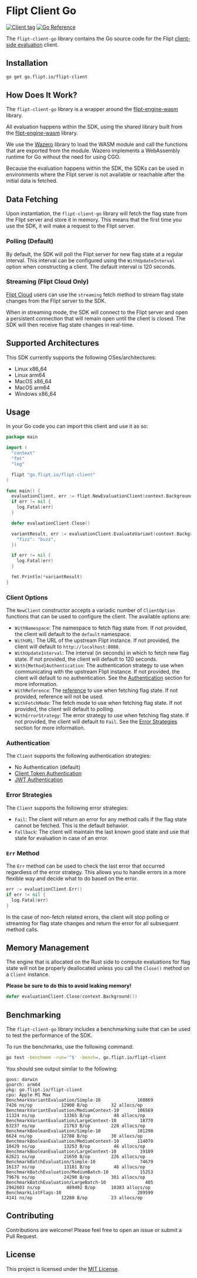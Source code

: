 # Flipt Client Go

[![Client tag](https://img.shields.io/github/v/tag/flipt-io/flipt-client-go?filter=v*&label=flipt-client-go)](https://github.com/flipt-io/flipt-client-go)
[![Go Reference](https://pkg.go.dev/badge/go.flipt.io/flipt-client.svg)](https://pkg.go.dev/go.flipt.io/flipt-client)

The `flipt-client-go` library contains the Go source code for the Flipt [client-side evaluation](https://www.flipt.io/docs/integration/client) client.

## Installation

```bash
go get go.flipt.io/flipt-client
```

## How Does It Work?

The `flipt-client-go` library is a wrapper around the [flipt-engine-wasm](https://github.com/flipt-io/flipt-client-sdks/tree/main/flipt-engine-wasm) library.

All evaluation happens within the SDK, using the shared library built from the [flipt-engine-wasm](https://github.com/flipt-io/flipt-client-sdks/tree/main/flipt-engine-wasm) library.

We use the [Wazero](https://github.com/tetratelabs/wazero) library to load the WASM module and call the functions that are exported from the module. Wazero implements a WebAssembly runtime for Go without the need for using CGO.

Because the evaluation happens within the SDK, the SDKs can be used in environments where the Flipt server is not available or reachable after the initial data is fetched.

## Data Fetching

Upon instantiation, the `flipt-client-go` library will fetch the flag state from the Flipt server and store it in memory. This means that the first time you use the SDK, it will make a request to the Flipt server.

### Polling (Default)

By default, the SDK will poll the Flipt server for new flag state at a regular interval. This interval can be configured using the `WithUpdateInterval` option when constructing a client. The default interval is 120 seconds.

### Streaming (Flipt Cloud Only)

[Flipt Cloud](https://flipt.io/cloud) users can use the `streaming` fetch method to stream flag state changes from the Flipt server to the SDK.

When in streaming mode, the SDK will connect to the Flipt server and open a persistent connection that will remain open until the client is closed. The SDK will then receive flag state changes in real-time.

## Supported Architectures

This SDK currently supports the following OSes/architectures:

- Linux x86_64
- Linux arm64
- MacOS x86_64
- MacOS arm64
- Windows x86_64

## Usage

In your Go code you can import this client and use it as so:

```go
package main

import (
  "context"
  "fmt"
  "log"

  flipt "go.flipt.io/flipt-client"
)

func main() {
  evaluationClient, err := flipt.NewEvaluationClient(context.Background())
  if err != nil {
    log.Fatal(err)
  }

  defer evaluationClient.Close()

  variantResult, err := evaluationClient.EvaluateVariant(context.Background(), "flag1", "someentity", map[string]string{
    "fizz": "buzz",
  })

  if err != nil {
    log.Fatal(err)
  }

  fmt.Println(*variantResult)
}
```

### Client Options

The `NewClient` constructor accepts a variadic number of `ClientOption` functions that can be used to configure the client. The available options are:

- `WithNamespace`: The namespace to fetch flag state from. If not provided, the client will default to the `default` namespace.
- `WithURL`: The URL of the upstream Flipt instance. If not provided, the client will default to `http://localhost:8080`.
- `WithUpdateInterval`: The interval (in seconds) in which to fetch new flag state. If not provided, the client will default to 120 seconds.
- `With{Method}Authentication`: The authentication strategy to use when communicating with the upstream Flipt instance. If not provided, the client will default to no authentication. See the [Authentication](#authentication) section for more information.
- `WithReference`: The [reference](https://docs.flipt.io/guides/user/using-references) to use when fetching flag state. If not provided, reference will not be used.
- `WithFetchMode`: The fetch mode to use when fetching flag state. If not provided, the client will default to polling.
- `WithErrorStrategy`: The error strategy to use when fetching flag state. If not provided, the client will default to `Fail`. See the [Error Strategies](#error-strategies) section for more information.

### Authentication

The `Client` supports the following authentication strategies:

- No Authentication (default)
- [Client Token Authentication](https://docs.flipt.io/authentication/using-tokens)
- [JWT Authentication](https://docs.flipt.io/authentication/using-jwts)

### Error Strategies

The `Client` supports the following error strategies:

- `Fail`: The client will return an error for any method calls if the flag state cannot be fetched. This is the default behavior.
- `Fallback`: The client will maintain the last known good state and use that state for evaluation in case of an error.

### `Err` Method

The `Err` method can be used to check the last error that occurred regardless of the error strategy. This allows you to handle errors in a more flexible way and decide what to do based on the error.

```go
err := evaluationClient.Err()
if err != nil {
  log.Fatal(err)
}
```

In the case of non-fetch related errors, the client will stop polling or streaming for flag state changes and return the error for all subsequent method calls.

## Memory Management

The engine that is allocated on the Rust side to compute evaluations for flag state will not be properly deallocated unless you call the `Close()` method on a `Client` instance.

**Please be sure to do this to avoid leaking memory!**

```go
defer evaluationClient.Close(context.Background())
```

## Benchmarking

The `flipt-client-go` library includes a benchmarking suite that can be used to test the performance of the SDK.

To run the benchmarks, use the following command:

```bash
go test -benchmem -run='^$' -bench=. go.flipt.io/flipt-client
```

You should see output similar to the following:

```
goos: darwin
goarch: arm64
pkg: go.flipt.io/flipt-client
cpu: Apple M1 Max
BenchmarkVariantEvaluation/Simple-10              160869              7426 ns/op           12900 B/op         32 allocs/op
BenchmarkVariantEvaluation/MediumContext-10       106569             11324 ns/op           13365 B/op         48 allocs/op
BenchmarkVariantEvaluation/LargeContext-10         18770             63237 ns/op           21763 B/op        228 allocs/op
BenchmarkBooleanEvaluation/Simple-10              181298              6624 ns/op           12788 B/op         30 allocs/op
BenchmarkBooleanEvaluation/MediumContext-10       114070             10429 ns/op           13253 B/op         46 allocs/op
BenchmarkBooleanEvaluation/LargeContext-10         19189             62621 ns/op           21650 B/op        226 allocs/op
BenchmarkBatchEvaluation/Simple-10                 74679             16137 ns/op           13181 B/op         46 allocs/op
BenchmarkBatchEvaluation/MediumBatch-10            15253             79676 ns/op           24290 B/op        301 allocs/op
BenchmarkBatchEvaluation/LargeBatch-10               405           2942603 ns/op          489492 B/op      10383 allocs/op
BenchmarkListFlags-10                             289599              4141 ns/op           12280 B/op         23 allocs/op
```

## Contributing

Contributions are welcome! Please feel free to open an issue or submit a Pull Request.

## License

This project is licensed under the [MIT License](LICENSE).
